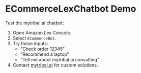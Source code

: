 # ECommerceLexChatbot Demo
Test the mytribal.ai chatbot:
1. Open Amazon Lex Console.
2. Select `ECommerceBot`.
3. Try these inputs:
   - "Check order 12345"
   - "Recommend a laptop"
   - "Tell me about mytribal.ai consulting"
4. Contact [mytribal.ai](https://mytribal.ai) for custom solutions.
